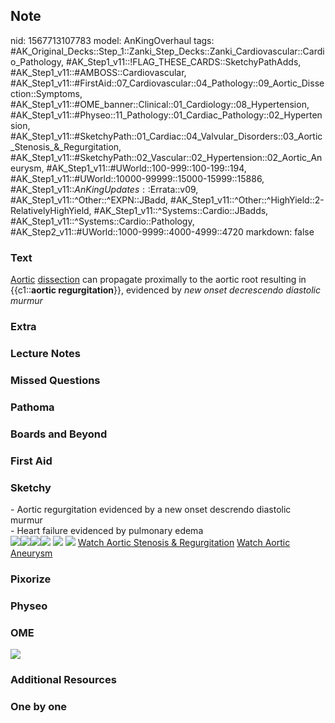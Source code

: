 ## Note
nid: 1567713107783
model: AnKingOverhaul
tags: #AK_Original_Decks::Step_1::Zanki_Step_Decks::Zanki_Cardiovascular::Cardio_Pathology, #AK_Step1_v11::!FLAG_THESE_CARDS::SketchyPathAdds, #AK_Step1_v11::#AMBOSS::Cardiovascular, #AK_Step1_v11::#FirstAid::07_Cardiovascular::04_Pathology::09_Aortic_Dissection::Symptoms, #AK_Step1_v11::#OME_banner::Clinical::01_Cardiology::08_Hypertension, #AK_Step1_v11::#Physeo::11_Pathology::01_Cardiac_Pathology::02_Hypertension, #AK_Step1_v11::#SketchyPath::01_Cardiac::04_Valvular_Disorders::03_Aortic_Stenosis_&_Regurgitation, #AK_Step1_v11::#SketchyPath::02_Vascular::02_Hypertension::02_Aortic_Aneurysm, #AK_Step1_v11::#UWorld::100-999::100-199::194, #AK_Step1_v11::#UWorld::10000-99999::15000-15999::15886, #AK_Step1_v11::$AnKingUpdates::$Errata::v09, #AK_Step1_v11::^Other::^EXPN::JBadd, #AK_Step1_v11::^Other::^HighYield::2-RelativelyHighYield, #AK_Step1_v11::^Systems::Cardio::JBadds, #AK_Step1_v11::^Systems::Cardio::Pathology, #AK_Step2_v11::#UWorld::1000-9999::4000-4999::4720
markdown: false

### Text
<u>Aortic</u> <u>dissection</u> can propagate proximally to the
aortic root resulting in {{c1::<b>aortic regurgitation</b>}},
evidenced by <i>new onset decrescendo diastolic murmur</i>

### Extra


### Lecture Notes


### Missed Questions


### Pathoma


### Boards and Beyond


### First Aid


### Sketchy
<div>
  - Aortic regurgitation evidenced by a new onset descrendo
  diastolic murmur
  <div>
    - Heart failure evidenced by pulmonary edema
  </div>
</div><img src=
"Screen%20Shot%202019-12-23%20at%203.17.26%20PM.JPG"><img src=
"Screen%20Shot%202019-12-23%20at%203.18.08%20PM.JPG"><img src=
"Screen%20Shot%202019-12-23%20at%203.17.36%20PM.JPG"><img src=
"Screen%20Shot%202019-12-23%20at%203.21.18%20PM.JPG"> <img src=
"Zoverall%20picture%20(9)_1566160514431.jpg"> <img src=
"Zoverall%20picture%20(3).JPG"> <a href=
"https://dashboard.sketchy.com/study/medical/courses/medical-pathophysiology/units/medical-pathophysiology-cardiac/videos/medical-pathophysiology-cardiac-valvular-disorders-aortic-stenosis-and-regurgitation?utm_source=anki&utm_medium=partnership&utm_campaign=february_update&utm_content=medical">
Watch Aortic Stenosis & Regurgitation</a> <a href=
"https://dashboard.sketchy.com/study/medical/courses/medical-pathophysiology/units/medical-pathophysiology-vascular/videos/medical-pathophysiology-vascular-hypertension-aortic-aneurysm?utm_source=anki&utm_medium=partnership&utm_campaign=february_update&utm_content=medical">
Watch Aortic Aneurysm</a>

### Pixorize


### Physeo


### OME
<div class="ome-widget">
  <a href=
  "https://onlinemeded.org/spa/cardiology/hypertension/acquire?ref=anki">
  <img src="_OME_AnkiFlashcards_Lesson_6.png"></a>
</div>

### Additional Resources


### One by one

